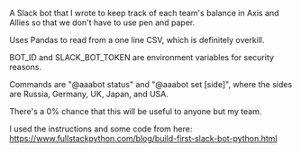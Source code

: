 A Slack bot that I wrote to keep track of each team's balance in Axis and Allies so that we don't have to use pen and paper.

Uses Pandas to read from a one line CSV, which is definitely overkill.

BOT_ID and SLACK_BOT_TOKEN are environment variables for security reasons.

Commands are "@aaabot status" and "@aaabot set [side]", where the sides are Russia, Germany, UK, Japan, and USA.

There's a 0% chance that this will be useful to anyone but my team.

I used the instructions and some code from here: https://www.fullstackpython.com/blog/build-first-slack-bot-python.html
